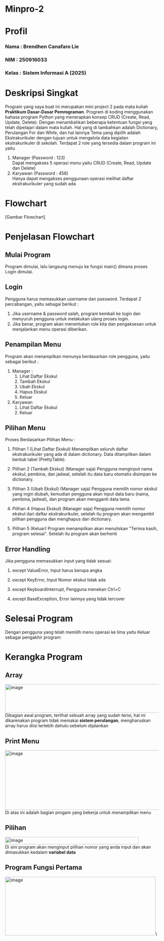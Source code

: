 # Minpro-2
# Profil
### Nama  : Brendhen Canafaro Lie
### NIM   : 250916033
### Kelas : Sistem Informasi A (2025)

# Deskripsi Singkat
Program yang saya buat ini merupakan mini project 2 pada mata kuliah **Praktikum Dasar-Dasar Pemrograman**. Program di koding menggunakan bahasa program Python yang menerapkan konsep CRUD (Create, Read, Update, Delete). Dengan menambahkan beberapa ketentuan fungsi yang telah dipelajari dalam mata kuliah. Hal yang di tambahkan adalah Dictionary, Perulangan For dan While, dan hal lainnya
Tema yang dipilih adalah Ekstrakurikuler dengan tujuan untuk mengelola data kegiatan ekstrakurikuler di sekolah.
Terdapat 2 role yang tersedia dalam program ini yaitu
1) Manager (Password : 123)\
   Dapat mengakses 5 operasi menu yaitu CRUD (Create, Read, Update dan Delete)
3) Karyawan (Password : 456)\
   Hanya dapat mengakses penggunaan operasi melihat daftar ekstrakurikuler yang sudah ada

# Flowchart
[Gambar Flowchart]

# Penjelasan Flowchart
## Mulai Program
Program dimulai, lalu langsung menuju ke fungsi main() dimana proses Login dimulai.

## Login
Pengguna harus memasukkan username dan password. Terdapat 2 percabangan, yaitu sebagai berikut :
1) Jika username & password salah, program kembali ke login dan menyuruh pengguna untuk melakukan ulang proses login.
3) Jika benar, program akan menentukan role kita dan pengaksesan untuk menjalankan menu operasi diberikan.

## Penampilan Menu
Program akan menampilkan menunya berdasarkan role pengguna, yaitu sebagai berikut :
1. Manager :
   1) Lihat Daftar Ekskul
   2) Tambah Ekskul
   3) Ubah Ekskul
   4) Hapus Ekskul
   5) Keluar
2. Karyawan
   1) Lihat Daftar Ekskul
   2) Keluar

## Pilihan Menu
Proses Berdasarkan Pilihan Menu :

1) Pilihan 1 (Lihat Daftar Ekskul)
Menampilkan seluruh daftar ekstrakurikuler yang ada di dalam dictionary. Data ditampilkan dalam bentuk tabel (PrettyTable).

2) Pilihan 2 (Tambah Ekskul) (Manager saja)
Pengguna menginput nama ekskul, pembina, dan jadwal, setelah itu data baru otomatis disimpan ke dictionary.

3) Pilihan 3 (Ubah Ekskul) (Manager saja)
Pengguna memilih nomor ekskul yang ingin diubah, kemudian pengguna akan input data baru (nama, pembina, jadwal), dan program akan mengganti data lama.

4) Pilihan 4 (Hapus Ekskul) (Manager saja)
Pengguna memilih nomor ekskul dari daftar ekstrakurikuler, setelah itu program akan mengambil pilihan pengguna dan menghapus dari dictionary.

5) Pilihan 5 (Keluar)
Program menampilkan akan menuliskan "Terima kasih, program selesai". Setelah itu program akan berhenti

## Error Handling
Jika pengguna memasukkan input yang tidak sesuai:
1) except ValueError, Input harus berupa angka

2) except KeyError, Input Nomor ekskul tidak ada

2) except KeyboardInterrupt, Pengguna menekan Ctrl+C

3) except BaseException, Error lainnya yang tidak tercover

# Selesai Program
Dengan pengguna yang telah memilih menu operasi ke lima yaitu Keluar sebagai pengakhir program


# Kerangka Program
## Array
<img width="541" height="93" alt="image" src="https://github.com/user-attachments/assets/528d1122-2d27-423b-ab2b-37816470ebab" />\
Dibagian awal program, terlihat sebuah array yang sudah terisi, hal ini dikarenakan program tidak memakai **sistem perulangan**, mengharuskan array harus diisi terlebih dahulu sebelum dijalankan

## Print Menu
<img width="536" height="195" alt="image" src="https://github.com/user-attachments/assets/f13a140f-c4fc-4865-9620-337b32659fdd" />\
Di atas ini adalah bagian progam yang bekerja untuk menampilkan menu

## Pilihan 
<img width="437" height="24" alt="image" src="https://github.com/user-attachments/assets/42109bc6-3d61-4daf-a6b7-f32bb237048b" />\
Di sini program akan menginput pilihan nomor yang anda input dan akan dimasukkan kedalam **variabel data**

## Program Fungsi Pertama
<img width="493" height="192" alt="image" src="https://github.com/user-attachments/assets/17cec980-d88e-4faf-8eda-9efa4b0af3c3" />\
